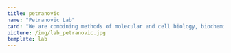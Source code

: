 ```yaml
---
title: petranovic
name: "Petranovic Lab"
card: "We are combining methods of molecular and cell biology, biochemistry, bioinformatics and systems biology with the scope to study how cells regulate aging and death pathways."
picture: /img/lab_petranovic.jpg
template: lab
---
```

